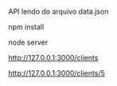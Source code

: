 API lendo do arquivo data.json

npm install

node server

http://127.0.0.1:3000/clients

http://127.0.0.1:3000/clients/5


